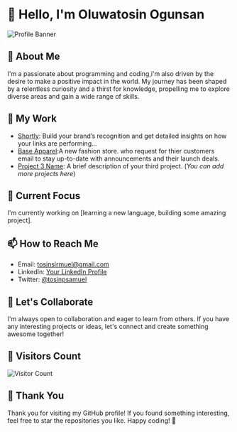 # 👋 Hello, I'm Oluwatosin Ogunsan

![Profile Banner](link-to-your-profile-banner.png)

## 🚀 About Me
I'm a passionate about programming and coding,i'm also driven by the desire to make a positive impact in the world. My journey has been shaped by a relentless curiosity and a thirst for knowledge, propelling me to explore diverse areas and gain a wide range of skills.

## 💼 My Work
- [Shortly](https://shortly-url-tawny.vercel.app/): Build your brand’s recognition and get detailed insights on how your links are performing...
- [Base Apparel](https://base-apparel-js.vercel.app/):A new fashion store. who request for thier customers email to stay up-to-date with announcements and their launch deals.
- [Project 3 Name](link-to-project3): A brief description of your third project.
(*You can add more projects here*)

## 🌱 Current Focus
I'm currently working on [learning a new language, building some amazing project].

## 📫 How to Reach Me
- Email: tosinsirmuel@gmail.com
- LinkedIn: [Your LinkedIn Profile](link-to-linkedin)
- Twitter: [@tosinpsamuel](https://twitter.com/tosinpsamuel)

## 🤝 Let's Collaborate
I'm always open to collaboration and eager to learn from others. If you have any interesting projects or ideas, let's connect and create something awesome together!

## 👀 Visitors Count
![Visitor Count](https://profile-counter.glitch.me/{Kingxalpha}/count.svg)

## 🎉 Thank You
Thank you for visiting my GitHub profile! If you found something interesting, feel free to star the repositories you like. Happy coding! 🚀
<!---
Kingxalpha/Kingxalpha is a ✨ special ✨ repository because its `README.md` (this file) appears on your GitHub profile.
You can click the Preview link to take a look at your changes.
--->
